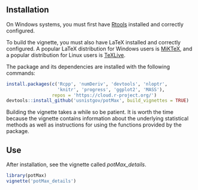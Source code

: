 ## Installation

On Windows systems, you must first have 
[Rtools](https://cran.r-project.org/bin/windows/Rtools/)
installed and correctly configured.

To build the vignette, you must also have LaTeX installed and
correctly configured. A popular LaTeX distribution for Windows users
is [MiKTeX](https://miktex.org/), and a popular distribution for Linux
users is [TeXLive](https://www.tug.org/texlive/).

The package and its dependencies are installed with the following
commands:

```r
install.packages(c('Rcpp', 'numDeriv', 'devtools', 'nloptr',
                   'knitr', 'progress', 'ggplot2', 'MASS'), 
                 repos = 'https://cloud.r-project.org/')
devtools::install_github('usnistgov/potMax', build_vignettes = TRUE)
```

Building the vignette takes a while so be patient. It is worth the
time because the vignette contains information about the underlying
statistical methods as well as instructions for using the functions
provided by the package.

## Use

After installation, see the vignette called *potMax_details*.

```r
library(potMax)
vignette('potMax_details')
```
